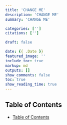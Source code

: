 ```yaml
---
title: 'CHANGE ME'
description: 'CHANGE ME'
summary: 'CHANGE ME'

categories: ['']
citations: ['']

draft: false

date: {{ .Date }}
featured_image: ''
include_toc: true
markup: md
outputs: []
show_comments: false
toc: true
show_reading_time: true
---
```


## Table of Contents

- [Table of Contents](#table-of-contents)
